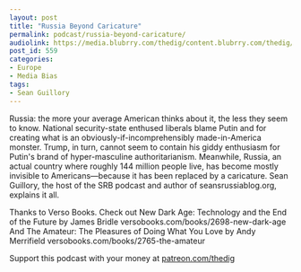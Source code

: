 ```yaml
---
layout: post
title: "Russia Beyond Caricature"
permalink: podcast/russia-beyond-caricature/
audiolink: https://media.blubrry.com/thedig/content.blubrry.com/thedig/The_Dig_-_EP_141_-_Guillory.mp3
post_id: 559
categories: 
- Europe
- Media Bias
tags: 
- Sean Guillory
---
```


Russia: the more your average American thinks about it, the less they seem to know. National security-state enthused liberals blame Putin and for creating what is an obviously-if-incomprehensibly made-in-America monster. Trump, in turn, cannot seem to contain his giddy enthusiasm for Putin's brand of hyper-masculine authoritarianism. Meanwhile, Russia, an actual country where roughly 144 million people live, has become mostly invisible to Americans—because it has been replaced by a caricature. Sean Guillory, the host of the SRB podcast and author of seansrussiablog.org, explains it all.

Thanks to Verso Books. Check out New Dark Age: Technology and the End of the Future by James Bridle versobooks.com/books/2698-new-dark-age And The Amateur: The Pleasures of Doing What You Love by Andy Merrifield versobooks.com/books/2765-the-amateur

Support this podcast with your money at [patreon.com/thedig](http://www.patreon.com/TheDig) 